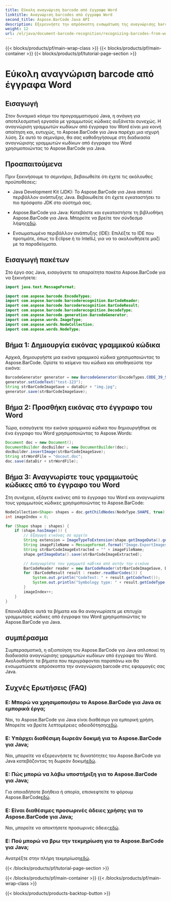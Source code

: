 ```yaml
---
title: Εύκολη αναγνώριση barcode από έγγραφα Word
linktitle: Αναγνώριση barcodes από έγγραφα Word
second_title: Aspose.BarCode Java API
description: Εξερευνήστε την απρόσκοπτη ενσωμάτωση της αναγνώρισης barcode στις εφαρμογές σας Java με το Aspose.BarCode. Ακολουθήστε αυτό το σεμινάριο για να αναγνωρίσετε γραμμωτούς κώδικες από έγγραφα του Word.
weight: 12
url: /el/java/document-barcode-recognition/recognizing-barcodes-from-word/
---
```


{{< blocks/products/pf/main-wrap-class >}}
{{< blocks/products/pf/main-container >}}
{{< blocks/products/pf/tutorial-page-section >}}

# Εύκολη αναγνώριση barcode από έγγραφα Word


## Εισαγωγή

Στον δυναμικό κόσμο του προγραμματισμού Java, η ανάγκη για αποτελεσματική εργασία με γραμμωτούς κώδικες αυξάνεται συνεχώς. Η αναγνώριση γραμμωτών κωδίκων από έγγραφα του Word είναι μια κοινή απαίτηση και, ευτυχώς, το Aspose.BarCode για Java παρέχει μια ισχυρή λύση. Σε αυτό το σεμινάριο, θα σας καθοδηγήσουμε στη διαδικασία αναγνώρισης γραμμωτών κωδίκων από έγγραφα του Word χρησιμοποιώντας το Aspose.BarCode για Java.

## Προαπαιτούμενα

Πριν ξεκινήσουμε το σεμινάριο, βεβαιωθείτε ότι έχετε τις ακόλουθες προϋποθέσεις:

- Java Development Kit (JDK): Το Aspose.BarCode για Java απαιτεί περιβάλλον ανάπτυξης Java. Βεβαιωθείτε ότι έχετε εγκαταστήσει το πιο πρόσφατο JDK στο σύστημά σας.

-  Aspose.BarCode για Java: Κατεβάστε και εγκαταστήστε τη βιβλιοθήκη Aspose.BarCode για Java. Μπορείτε να βρείτε τον σύνδεσμο λήψης[εδώ](https://releases.aspose.com/barcode/java/).

- Ενσωματωμένο περιβάλλον ανάπτυξης (IDE): Επιλέξτε το IDE που προτιμάτε, όπως το Eclipse ή το IntelliJ, για να το ακολουθήσετε μαζί με τα παραδείγματα.

## Εισαγωγή πακέτων

Στο έργο σας Java, εισαγάγετε τα απαραίτητα πακέτα Aspose.BarCode για να ξεκινήσετε:

```java
import java.text.MessageFormat;

import com.aspose.barcode.EncodeTypes;
import com.aspose.barcode.barcoderecognition.BarCodeReader;
import com.aspose.barcode.barcoderecognition.BarCodeResult;
import com.aspose.barcode.barcoderecognition.DecodeType;
import com.aspose.barcode.generation.BarcodeGenerator;
import com.aspose.words.ImageType;
import com.aspose.words.NodeCollection;
import com.aspose.words.NodeType;
```

## Βήμα 1: Δημιουργία εικόνας γραμμικού κώδικα

Αρχικά, δημιουργήστε μια εικόνα γραμμικού κώδικα χρησιμοποιώντας το Aspose.BarCode. Ορίστε το κείμενο του κώδικα και αποθηκεύστε την εικόνα:

```java
BarcodeGenerator generator = new BarcodeGenerator(EncodeTypes.CODE_39_STANDARD);
generator.setCodeText("test-123");
String strBarCodeImageSave = dataDir + "img.jpg";
generator.save(strBarCodeImageSave);
```

## Βήμα 2: Προσθήκη εικόνας στο έγγραφο του Word

Τώρα, εισαγάγετε την εικόνα γραμμικού κώδικα που δημιουργήθηκε σε ένα έγγραφο του Word χρησιμοποιώντας το Aspose.Words:

```java
Document doc = new Document();
DocumentBuilder docBuilder = new DocumentBuilder(doc);
docBuilder.insertImage(strBarCodeImageSave);
String strWordFile = "docout.doc";
doc.save(dataDir + strWordFile);
```

## Βήμα 3: Αναγνωρίστε τους γραμμωτούς κώδικες από το έγγραφο του Word

Στη συνέχεια, εξάγετε εικόνες από το έγγραφο του Word και αναγνωρίστε τους γραμμωτούς κώδικες χρησιμοποιώντας το Aspose.BarCode:

```java
NodeCollection<Shape> shapes = doc.getChildNodes(NodeType.SHAPE, true);
int imageIndex = 0;

for (Shape shape : shapes) {
    if (shape.hasImage()) {
        // Εξαγωγή εικόνας σε αρχείο
        String extension = ImageTypeToExtension(shape.getImageData().getImageType());
        String imageFileName = MessageFormat.format("Image.ExportImages.{0} Out.{1}", imageIndex, extension);
        String strBarCodeImageExtracted = "" + imageFileName;
        shape.getImageData().save(strBarCodeImageExtracted);

        // Αναγνωρίστε τον γραμμωτό κώδικα από αυτήν την εικόνα
        BarCodeReader reader = new BarCodeReader(strBarCodeImageSave, DecodeType.CODE_39_STANDARD);
        for (BarCodeResult result : reader.readBarCodes()) {
            System.out.println("CodeText: " + result.getCodeText());
            System.out.println("Symbology type: " + result.getCodeType());
        }
        imageIndex++;
    }
}
```

Επαναλάβετε αυτά τα βήματα και θα αναγνωρίσετε με επιτυχία γραμμωτούς κώδικες από έγγραφα του Word χρησιμοποιώντας το Aspose.BarCode για Java.

## συμπέρασμα

Συμπερασματικά, η αξιοποίηση του Aspose.BarCode για Java απλοποιεί τη διαδικασία αναγνώρισης γραμμωτών κωδίκων από έγγραφα του Word. Ακολουθήστε τα βήματα που περιγράφονται παραπάνω και θα ενσωματώσετε απρόσκοπτα την αναγνώριση barcode στις εφαρμογές σας Java.

## Συχνές Ερωτήσεις (FAQ)

### Ε: Μπορώ να χρησιμοποιήσω το Aspose.BarCode για Java σε εμπορικά έργα;
 Ναι, το Aspose.BarCode για Java είναι διαθέσιμο για εμπορική χρήση. Μπορείτε να βρείτε λεπτομέρειες αδειοδότησης[εδώ](https://purchase.aspose.com/buy).

### Ε: Υπάρχει διαθέσιμη δωρεάν δοκιμή για το Aspose.BarCode για Java;
 Ναι, μπορείτε να εξερευνήσετε τις δυνατότητες του Aspose.BarCode για Java κατεβάζοντας τη δωρεάν δοκιμή[εδώ](https://releases.aspose.com/).

### Ε: Πώς μπορώ να λάβω υποστήριξη για το Aspose.BarCode για Java;
Για οποιαδήποτε βοήθεια ή απορία, επισκεφτείτε το φόρουμ Aspose.BarCode[εδώ](https://forum.aspose.com/c/barcode/13).

### Ε: Είναι διαθέσιμες προσωρινές άδειες χρήσης για το Aspose.BarCode για Java;
 Ναι, μπορείτε να αποκτήσετε προσωρινές άδειες[εδώ](https://purchase.aspose.com/temporary-license/).

### Ε: Πού μπορώ να βρω την τεκμηρίωση για το Aspose.BarCode για Java;
 Ανατρέξτε στην πλήρη τεκμηρίωση[εδώ](https://reference.aspose.com/barcode/java/).

{{< /blocks/products/pf/tutorial-page-section >}}

{{< /blocks/products/pf/main-container >}}
{{< /blocks/products/pf/main-wrap-class >}}

{{< blocks/products/products-backtop-button >}}
